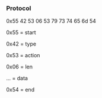 ### Protocol

0x55 42 53 06 53 79 73 74 65 6d 54

0x55 = start

0x42 = type

0x53 = action

0x06 = len

... = data

0x54 = end
